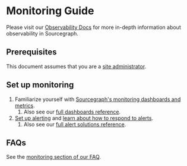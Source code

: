 # Monitoring Guide

Please visit our [Observability Docs](https://docs.sourcegraph.com/admin/observability) for more in-depth information about observability in Sourcegraph.

## Prerequisites

This document assumes that you are a [site administrator](../index.md).

## Set up monitoring

1. Familiarize yourself with [Sourcegraph's monitoring dashboards and metrics](../observability/metrics.md).
   1. Also see our [full dashboards reference](../observability/dashboards.md).
1. [Set up alerting](../observability/alerting.md#setting-up-alerting) and [learn about how to respond to alerts](../observability/alerting.md#understanding-alerts).
   1. Also see our [full alert solutions reference](../observability/alerts.md).

## FAQs

See the [monitoring section of our FAQ](./../faq.md#monitoring).
